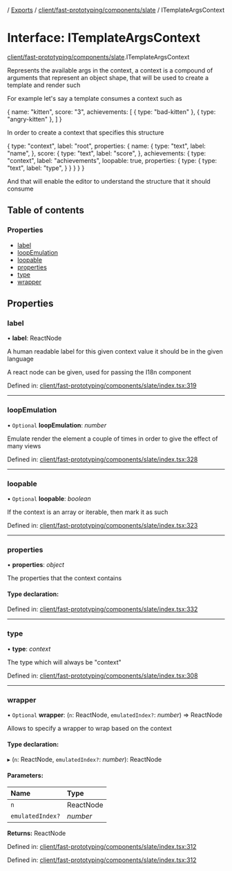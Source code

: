 [](../README.md) / [Exports](../modules.md) / [client/fast-prototyping/components/slate](../modules/client_fast_prototyping_components_slate.md) / ITemplateArgsContext

# Interface: ITemplateArgsContext

[client/fast-prototyping/components/slate](../modules/client_fast_prototyping_components_slate.md).ITemplateArgsContext

Represents the available args in the context, a context is a compound
of arguments that represent an object shape, that will be used to create
a template and render such

For example let's say a template consumes a context such as

{
  name: "kitten",
  score: "3",
  achievements: [
    {
      type: "bad-kitten"
    },
    {
      type: "angry-kitten"
    },
  ]
}

In order to create a context that specifies this structure

{
  type: "context",
  label: "root",
  properties: {
    name: {
      type: "text",
      label: "name",
    },
    score: {
      type: "text",
      label: "score",
    },
    achievements: {
      type: "context",
      label: "achievements",
      loopable: true,
      properties: {
        type: {
          type: "text",
          label: "type",
        }
      }
    }
  }
}

And that will enable the editor to understand the structure that it should
consume

## Table of contents

### Properties

- [label](client_fast_prototyping_components_slate.itemplateargscontext.md#label)
- [loopEmulation](client_fast_prototyping_components_slate.itemplateargscontext.md#loopemulation)
- [loopable](client_fast_prototyping_components_slate.itemplateargscontext.md#loopable)
- [properties](client_fast_prototyping_components_slate.itemplateargscontext.md#properties)
- [type](client_fast_prototyping_components_slate.itemplateargscontext.md#type)
- [wrapper](client_fast_prototyping_components_slate.itemplateargscontext.md#wrapper)

## Properties

### label

• **label**: ReactNode

A human readable label for this given context value
it should be in the given language

A react node can be given, used for passing the I18n component

Defined in: [client/fast-prototyping/components/slate/index.tsx:319](https://github.com/onzag/itemize/blob/3efa2a4a/client/fast-prototyping/components/slate/index.tsx#L319)

___

### loopEmulation

• `Optional` **loopEmulation**: *number*

Emulate render the element a couple of times in order to give the effect
of many views

Defined in: [client/fast-prototyping/components/slate/index.tsx:328](https://github.com/onzag/itemize/blob/3efa2a4a/client/fast-prototyping/components/slate/index.tsx#L328)

___

### loopable

• `Optional` **loopable**: *boolean*

If the context is an array or iterable, then mark it as such

Defined in: [client/fast-prototyping/components/slate/index.tsx:323](https://github.com/onzag/itemize/blob/3efa2a4a/client/fast-prototyping/components/slate/index.tsx#L323)

___

### properties

• **properties**: *object*

The properties that the context contains

#### Type declaration:

Defined in: [client/fast-prototyping/components/slate/index.tsx:332](https://github.com/onzag/itemize/blob/3efa2a4a/client/fast-prototyping/components/slate/index.tsx#L332)

___

### type

• **type**: *context*

The type which will always be "context"

Defined in: [client/fast-prototyping/components/slate/index.tsx:308](https://github.com/onzag/itemize/blob/3efa2a4a/client/fast-prototyping/components/slate/index.tsx#L308)

___

### wrapper

• `Optional` **wrapper**: (`n`: ReactNode, `emulatedIndex?`: *number*) => ReactNode

Allows to specify a wrapper to wrap based on the context

#### Type declaration:

▸ (`n`: ReactNode, `emulatedIndex?`: *number*): ReactNode

#### Parameters:

Name | Type |
:------ | :------ |
`n` | ReactNode |
`emulatedIndex?` | *number* |

**Returns:** ReactNode

Defined in: [client/fast-prototyping/components/slate/index.tsx:312](https://github.com/onzag/itemize/blob/3efa2a4a/client/fast-prototyping/components/slate/index.tsx#L312)

Defined in: [client/fast-prototyping/components/slate/index.tsx:312](https://github.com/onzag/itemize/blob/3efa2a4a/client/fast-prototyping/components/slate/index.tsx#L312)
